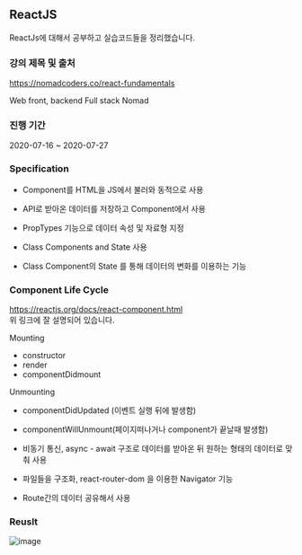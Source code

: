 ## ReactJS

ReactJs에 대해서 공부하고 실습코드들을 정리했습니다.    

### 강의 제목 및 출처
https://nomadcoders.co/react-fundamentals

Web front, backend Full stack Nomad 


### 진행 기간
2020-07-16 ~ 2020-07-27

### Specification

- Component를 HTML을 JS에서 불러와 동적으로 사용

- API로 받아온 데이터를 저장하고 Component에서 사용

- PropTypes 기능으로 데이터 속성 및 자료형 지정

- Class Components and State 사용

- Class Component의 State 를 통해 데이터의 변화를 이용하는 기능

### Component Life Cycle

https://reactjs.org/docs/react-component.html     
위 링크에 잘 설명되어 있습니다.

Mounting    
- constructor    
- render   
- componentDidmount    

Unmounting    
- componentDidUpdated (이벤트 실행 뒤에 발생함)   
- componentWillUnmount(페이지떠나거나 component가 끝날때 발생함)

- 비동기 통신, async - await 구조로 데이터를 받아온 뒤 원하는 형태의 데이터로 맞춰 사용

- 파일들을 구조화, react-router-dom 을 이용한 Navigator 기능

- Route간의 데이터 공유해서 사용


### Reuslt

![image](https://user-images.githubusercontent.com/44837403/114273991-69099500-9a57-11eb-84fc-11ccfe403a94.png)









